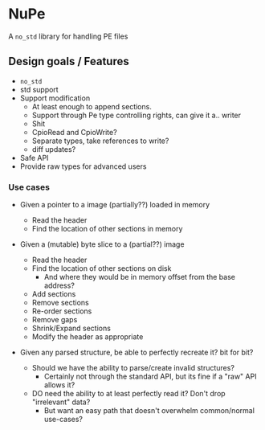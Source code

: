 # NuPe

A `no_std` library for handling PE files

## Design goals / Features

- `no_std`
- std support
- Support modification
  - At least enough to append sections.
  - Support through Pe type controlling rights, can give it a.. writer
  - Shit
  - CpioRead and CpioWrite?
  - Separate types, take references to write?
  - diff updates?
- Safe API
- Provide raw types for advanced users

### Use cases

- Given a pointer to a image (partially??) loaded in memory
  - Read the header
  - Find the location of other sections in memory

- Given a (mutable) byte slice to a (partial??) image
  - Read the header
  - Find the location of other sections on disk
    - And where they would be in memory offset from the base address?
  - Add sections
  - Remove sections
  - Re-order sections
  - Remove gaps
  - Shrink/Expand sections
  - Modify the header as appropriate

- Given any parsed structure, be able to perfectly recreate it? bit for bit?
  - Should we have the ability to parse/create invalid structures?
    - Certainly not through the standard API, but its fine if a "raw" API allows it?
  - DO need the ability to at least perfectly read it? Don't drop "irrelevant" data?
    - But want an easy path that doesn't overwhelm common/normal use-cases?
